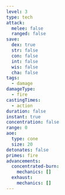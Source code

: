 ```yaml
---
level: 3
type: tech
attack:
  melee: false
  ranged: false
save:
  dex: true
  str: false
  con: false
  int: false
  wis: false
  cha: false
tags:
  - damage
damageType:
  - fire
castingTimes:
  - action
duration: false
instant: true
concentration: false
range: 0
aoe:
  type: cone
  size: 20
detonates: false
primes: fire
advancements:
  concentrated-burn:
    mechanics: []
  exhaust:
    mechanics: []
---
```

